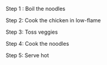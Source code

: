 Step 1 : Boil the noodles

Step 2: Cook the chicken in low-flame

Step 3: Toss veggies

Step 4: Cook the noodles

Step 5:  Serve hot